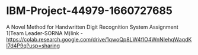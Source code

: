 # IBM-Project-44979-1660727685
A Novel Method for Handwritten Digit Recognition System
Assignment 1(Team Leader-SORNA M)link - https://colab.research.google.com/drive/1qwoQp8LW4fIO4WnNIehqWaqdKI7d4P9q?usp=sharing
